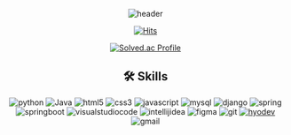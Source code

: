 <div align=center>
  
![header](https://capsule-render.vercel.app/api?type=waving&height=200&color=gradient&text=BAEK%20HYO%20SEOK%20👋&textBg=false&fontSize=60&fontAlignY=35&animation=twinkling&desc=Backend%20Developer)
  
[![Hits](https://hits.seeyoufarm.com/api/count/incr/badge.svg?url=https%3A%2F%2Fgithub.com%2Falexization&count_bg=%238B4F0D&title_bg=%23555555&icon=smugmug.svg&icon_color=%23E7E7E7&title=Hi%2C+there%21&edge_flat=false)](https://hits.seeyoufarm.com)  

[![Solved.ac Profile](http://mazassumnida.wtf/api/v2/generate_badge?boj=alexization)](https://solved.ac/alexization/)  

## 🛠️ Skills  
![python](https://img.shields.io/badge/python-3776AB.svg?&style=for-the-badge&logo=python&logoColor=white)
![Java](https://img.shields.io/badge/Java-007396.svg?&style=for-the-badge&logo=Java&logoColor=white)
![html5](https://img.shields.io/badge/html5-E34F26.svg?&style=for-the-badge&logo=html5&logoColor=white)
![css3](https://img.shields.io/badge/css3-1572B6.svg?&style=for-the-badge&logo=css3&logoColor=white)
![javascript](https://img.shields.io/badge/javascript-F7DF1E.svg?&style=for-the-badge&logo=javascript&logoColor=white)
![mysql](https://img.shields.io/badge/mysql-4479A1.svg?&style=for-the-badge&logo=mysql&logoColor=white)
![django](https://img.shields.io/badge/django-092E20.svg?&style=for-the-badge&logo=django&logoColor=white)
![spring](https://img.shields.io/badge/spring-6DB33F.svg?&style=for-the-badge&logo=spring&logoColor=white)
![springboot](https://img.shields.io/badge/spring%20boot-6DB33F.svg?&style=for-the-badge&logo=springboot&logoColor=white)
![visualstudiocode](https://img.shields.io/badge/visual%20studio%20code-007ACC.svg?&style=for-the-badge&logo=visualstudiocode&logoColor=white)
![intellijidea](https://img.shields.io/badge/intellij%20idea-000000.svg?&style=for-the-badge&logo=intellijidea&logoColor=white)
![figma](https://img.shields.io/badge/figma-F24E1E.svg?&style=for-the-badge&logo=figma&logoColor=white)
![git](https://img.shields.io/badge/git-F05032.svg?&style=for-the-badge&logo=git&logoColor=white)
[![hyodev](https://img.shields.io/badge/hyodev-0A0A0A.svg?&style=for-the-badge&logo=devdotto&logoColor=white)](http://hyodev.kr/)
![gmail](https://img.shields.io/badge/gmail-EA4335.svg?&style=for-the-badge&logo=gmail&logoColor=white)
</div>
